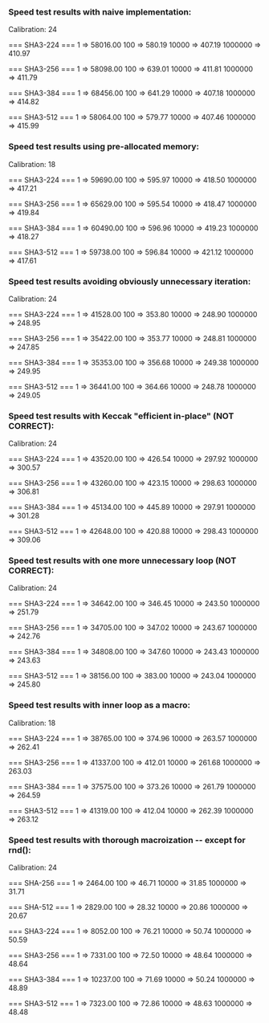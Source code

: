 ### Speed test results with naive implementation:

Calibration: 24

=== SHA3-224 ===
         1 =>   58016.00
       100 =>     580.19
     10000 =>     407.19
   1000000 =>     410.97

=== SHA3-256 ===
         1 =>   58098.00
       100 =>     639.01
     10000 =>     411.81
   1000000 =>     411.79

=== SHA3-384 ===
         1 =>   68456.00
       100 =>     641.29
     10000 =>     407.18
   1000000 =>     414.82

=== SHA3-512 ===
         1 =>   58064.00
       100 =>     579.77
     10000 =>     407.46
   1000000 =>     415.99



### Speed test results using pre-allocated memory:

Calibration: 18

=== SHA3-224 ===
         1 =>   59690.00
       100 =>     595.97
     10000 =>     418.50
   1000000 =>     417.21

=== SHA3-256 ===
         1 =>   65629.00
       100 =>     595.54
     10000 =>     418.47
   1000000 =>     419.84

=== SHA3-384 ===
         1 =>   60490.00
       100 =>     596.96
     10000 =>     419.23
   1000000 =>     418.27

=== SHA3-512 ===
         1 =>   59738.00
       100 =>     596.84
     10000 =>     421.12
   1000000 =>     417.61


### Speed test results avoiding obviously unnecessary iteration:

Calibration: 24

=== SHA3-224 ===
         1 =>   41528.00
       100 =>     353.80
     10000 =>     248.90
   1000000 =>     248.95

=== SHA3-256 ===
         1 =>   35422.00
       100 =>     353.77
     10000 =>     248.81
   1000000 =>     247.85

=== SHA3-384 ===
         1 =>   35353.00
       100 =>     356.68
     10000 =>     249.38
   1000000 =>     249.95

=== SHA3-512 ===
         1 =>   36441.00
       100 =>     364.66
     10000 =>     248.78
   1000000 =>     249.05


### Speed test results with Keccak "efficient in-place" (NOT CORRECT):

Calibration: 24

=== SHA3-224 ===
         1 =>   43520.00
       100 =>     426.54
     10000 =>     297.92
   1000000 =>     300.57

=== SHA3-256 ===
         1 =>   43260.00
       100 =>     423.15
     10000 =>     298.63
   1000000 =>     306.81

=== SHA3-384 ===
         1 =>   45134.00
       100 =>     445.89
     10000 =>     297.91
   1000000 =>     301.28

=== SHA3-512 ===
         1 =>   42648.00
       100 =>     420.88
     10000 =>     298.43
   1000000 =>     309.06


### Speed test results with one more unnecessary loop (NOT CORRECT):

Calibration: 24

=== SHA3-224 ===
         1 =>   34642.00
       100 =>     346.45
     10000 =>     243.50
   1000000 =>     251.79

=== SHA3-256 ===
         1 =>   34705.00
       100 =>     347.02
     10000 =>     243.67
   1000000 =>     242.76

=== SHA3-384 ===
         1 =>   34808.00
       100 =>     347.60
     10000 =>     243.43
   1000000 =>     243.63

=== SHA3-512 ===
         1 =>   38156.00
       100 =>     383.00
     10000 =>     243.04
   1000000 =>     245.80


### Speed test results with inner loop as a macro:

Calibration: 18

=== SHA3-224 ===
         1 =>   38765.00
       100 =>     374.96
     10000 =>     263.57
   1000000 =>     262.41

=== SHA3-256 ===
         1 =>   41337.00
       100 =>     412.01
     10000 =>     261.68
   1000000 =>     263.03

=== SHA3-384 ===
         1 =>   37575.00
       100 =>     373.26
     10000 =>     261.79
   1000000 =>     264.59

=== SHA3-512 ===
         1 =>   41319.00
       100 =>     412.04
     10000 =>     262.39
   1000000 =>     263.12



### Speed test results with thorough macroization -- except for rnd():

Calibration: 24

=== SHA-256 ===
         1 =>    2464.00
       100 =>      46.71
     10000 =>      31.85
   1000000 =>      31.71

=== SHA-512 ===
         1 =>    2829.00
       100 =>      28.32
     10000 =>      20.86
   1000000 =>      20.67

=== SHA3-224 ===
         1 =>    8052.00
       100 =>      76.21
     10000 =>      50.74
   1000000 =>      50.59

=== SHA3-256 ===
         1 =>    7331.00
       100 =>      72.50
     10000 =>      48.64
   1000000 =>      48.64

=== SHA3-384 ===
         1 =>   10237.00
       100 =>      71.69
     10000 =>      50.24
   1000000 =>      48.89

=== SHA3-512 ===
         1 =>    7323.00
       100 =>      72.86
     10000 =>      48.63
   1000000 =>      48.48

